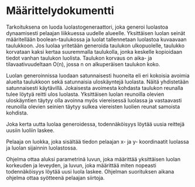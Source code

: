 # Määrittelydokumentti

Tarkoituksena on luoda luolastogeneraattori, joka generoi luolastoa dynaamisesti pelaajan liikkuessa uudelle alueelle. Yksittäisen luolan seinät määritellään boolean-taulukossa ja luolat tallennetaan luolastoa kuvaavaan taulukkoon. Jos luolaa yritetään generoida taulukon ulkopuolelle, taulukko korvataan kaksi kertaa suuremmalla taulukolla, jonka keskelle kopioidaan tiedot vanhan taulukon luolista. Taulukon korvaus on aika- ja tilavaativuudeltaan O(n), jossa n on alkuperäisen taulukon koko.

Luolan generoinnissa luodaan satunnaisesti huoneita eli eri kokoisia avoimia alueita taulukkoon sekä satunnaisia uloskäyntejä luolasta. Näitä yhdistetään satunnaisesti käytävillä. Jokaisesta avoimesta kohdasta taulukon reunalla tulee löytyä reitti ulos luolasta. Yksittäisen luolan reunoilla olevien uloskäyntien täytyy olla avoinna myös viereisessä luolassa ja vastaavasti reunoilla olevien seinien täytyy sulkea viereisten luolien reunat samoista kohdista.

Joka kerta uutta luolaa generoidessa, todennäköisyys löytää uusia reittejä uusiin luoliin laskee.

Pelaaja on luokka, joka sisältää tiedon pelaajan x- ja y- koordinaatit luolassa ja luolan sijainnin luolastossa.

Ohjelma ottaa aluksi parametrinä luvun, joka määrittää yksittäisen luolan korkeuden ja leveyden, ja luvun, joka määrittää miten nopeasti todennäköisyys löytää uusi luola laskee. Ohjelman suorituksen aikana ohjelma ottaa syötteenä pelaajan siirtoja.
